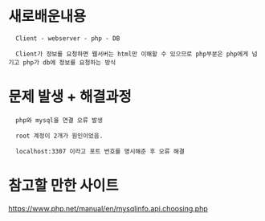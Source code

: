 # 새로배운내용
```
  Client - webserver - php - DB
  
  Client가 정보를 요청하면 웹서버는 html만 이해할 수 있으므로 php부분은 php에게 넘기고 php가 db에 정보를 요청하는 방식
```

# 문제 발생 + 해결과정
```
  php와 mysql을 연결 오류 발생
  
  root 계정이 2개가 원인이었음.
  
  localhost:3307 이라고 포트 번호를 명시해준 후 오류 해결
```

# 참고할 만한 사이트

https://www.php.net/manual/en/mysqlinfo.api.choosing.php

